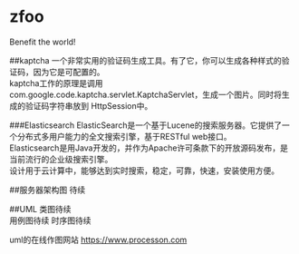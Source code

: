 # zfoo
Benefit the world!


##kaptcha
一个非常实用的验证码生成工具。有了它，你可以生成各种样式的验证码，因为它是可配置的。  
kaptcha工作的原理是调用 com.google.code.kaptcha.servlet.KaptchaServlet，生成一个图片。同时将生成的验证码字符串放到 HttpSession中。  


###Elasticsearch
ElasticSearch是一个基于Lucene的搜索服务器。它提供了一个分布式多用户能力的全文搜索引擎，基于RESTful web接口。  
Elasticsearch是用Java开发的，并作为Apache许可条款下的开放源码发布，是当前流行的企业级搜索引擎。  
设计用于云计算中，能够达到实时搜索，稳定，可靠，快速，安装使用方便。


##服务器架构图
待续


##UML
类图待续  
用例图待续
时序图待续

uml的在线作图网站
https://www.processon.com